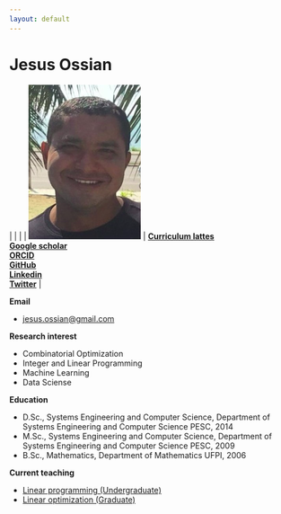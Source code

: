 ```yaml
---
layout: default
---
```


# Jesus Ossian

| | |
| <img src="/assets/images/jossian.png" width="200" height="275"> | [**Curriculum lattes**](http://buscatextual.cnpq.br/buscatextual/visualizacv.do?metodo=apresentar&id=K4746404A5) <br> [**Google scholar**](https://scholar.google.com.br/citations?user=QJoIO_cAAAAJ&hl=pt-BR) <br> [**ORCID**](https://orcid.org/0000-0003-4475-2290) <br> [**GitHub**](https://github.com/jesusossian) <br> [**Linkedin**](https://www.linkedin.com/in/jesus-ossian/) <br> [**Twitter**](https://twitter.com/jesusossian) |

**Email**
- jesus.ossian@gmail.com

**Research interest**
- Combinatorial Optimization
- Integer and Linear Programming
- Machine Learning
- Data Sciense

**Education**
- D.Sc., Systems Engineering and Computer Science, Department of Systems Engineering and Computer Science PESC, 2014
- M.Sc., Systems Engineering and Computer Science, Department of Systems Engineering and Computer Science PESC, 2009
- B.Sc., Mathematics, Department of Mathematics UFPI, 2006

**Current teaching**
- [Linear programming (Undergraduate)](https://sites.google.com/site/jesusossian/cc0263?authuser=0)
- [Linear optimization (Graduate)](https://sites.google.com/site/jesusossian/ccp9001?authuser=0)


